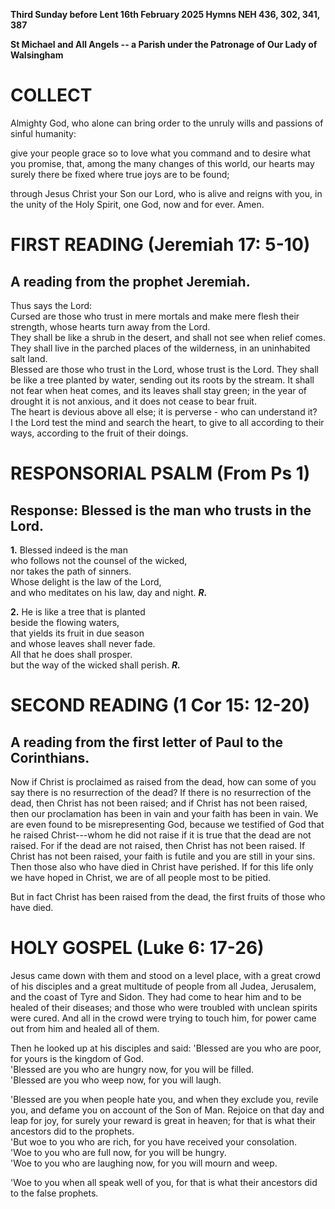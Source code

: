 **Third Sunday before Lent 16th February 2025 Hymns NEH 436, 302, 341,
387**

**St Michael and All Angels -- a Parish under the Patronage of Our Lady
of Walsingham**

# COLLECT

Almighty God, who alone can bring order to the unruly wills and passions
of sinful humanity:

give your people grace so to love what you command and to desire what
you promise, that, among the many changes of this world, our hearts may
surely there be fixed where true joys are to be found;

through Jesus Christ your Son our Lord, who is alive and reigns with
you, in the unity of the Holy Spirit, one God, now and for ever. Amen.

# FIRST READING (Jeremiah 17: 5-10)

## A reading from the prophet Jeremiah.

Thus says the Lord:\
Cursed are those who trust in mere mortals and make mere flesh their
strength, whose hearts turn away from the Lord.\
They shall be like a shrub in the desert, and shall not see when relief
comes. They shall live in the parched places of the wilderness, in an
uninhabited salt land.\
Blessed are those who trust in the Lord, whose trust is the Lord. They
shall be like a tree planted by water, sending out its roots by
the stream. It shall not fear when heat comes, and its leaves shall stay
green; in the year of drought it is not anxious, and it does not cease
to bear fruit.\
The heart is devious above all else; it is perverse - who can understand
it?\
I the Lord test the mind and search the heart, to give to all according
to their ways, according to the fruit of their doings.

# RESPONSORIAL PSALM (From Ps 1) 

## Response: Blessed is the man who trusts in the Lord.

**1.** Blessed indeed is the man\
who follows not the counsel of the wicked,\
nor takes the path of sinners.\
Whose delight is the law of the Lord,\
and who meditates on his law, day and night. ***R.***

**2.** He is like a tree that is planted\
beside the flowing waters,\
that yields its fruit in due season\
and whose leaves shall never fade.\
All that he does shall prosper.\
but the way of the wicked shall perish. ***R.***

# SECOND READING (1 Cor 15: 12-20)

## A reading from the first letter of Paul to the Corinthians.

Now if Christ is proclaimed as raised from the dead, how can some of you
say there is no resurrection of the dead? If there is no resurrection of
the dead, then Christ has not been raised; and if Christ has not been
raised, then our proclamation has been in vain and your faith has been
in vain. We are even found to be misrepresenting God, because we
testified of God that he raised Christ---whom he did not raise if it is
true that the dead are not raised. For if the dead are not raised, then
Christ has not been raised. If Christ has not been raised, your faith is
futile and you are still in your sins. Then those also who have died in
Christ have perished. If for this life only we have hoped in Christ, we
are of all people most to be pitied.

But in fact Christ has been raised from the dead, the first fruits of
those who have died.

# HOLY GOSPEL (Luke 6: 17-26) 

Jesus came down with them and stood on a level place, with a great crowd
of his disciples and a great multitude of people from all Judea,
Jerusalem, and the coast of Tyre and Sidon. They had come to hear him
and to be healed of their diseases; and those who were troubled with
unclean spirits were cured. And all in the crowd were trying to touch
him, for power came out from him and healed all of them.

Then he looked up at his disciples and said: 'Blessed are you who are
poor, for yours is the kingdom of God.\
'Blessed are you who are hungry now, for you will be filled.\
'Blessed are you who weep now, for you will laugh.

'Blessed are you when people hate you, and when they exclude you, revile
you, and defame you on account of the Son of Man. Rejoice on that day
and leap for joy, for surely your reward is great in heaven; for that is
what their ancestors did to the prophets.\
'But woe to you who are rich, for you have received your consolation.\
'Woe to you who are full now, for you will be hungry.\
'Woe to you who are laughing now, for you will mourn and weep.

'Woe to you when all speak well of you, for that is what their ancestors
did to the false prophets.

